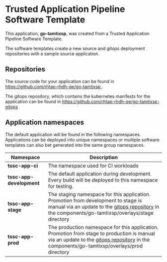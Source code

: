 # Trusted Application Pipeline Software Template

This application, **go-tamtixsp**, was created from a Trusted Application Pipeline Software Template.

The software templates create a new source and gitops deployment repositories with a sample source application. 

## Repositories

The source code for your application can be found in [https://github.com/rhtap-rhdh-qe/go-tamtixsp ](https://github.com/rhtap-rhdh-qe/go-tamtixsp ).
 
The gitops repository, which contains the kubernetes manifests for the application can be found in 
[https://github.com/rhtap-rhdh-qe/go-tamtixsp-gitops ](https://github.com/rhtap-rhdh-qe/go-tamtixsp-gitops ) 

## Application namespaces 

The default application will be found in the following namespaces. Applications can be deployed into unique namespaces or multiple software templates can also bet generated into the same group namespaces.  

|  Namespace   |  Description   |  
| -------- | -------- |
| **tssc-app-ci** | The namespace used for CI workloads |
| **tssc-app-development** | The default application during development. Every build will be deployed to this namespace for testing. |
| **tssc-app-stage** | The staging namespace for this application. Promotion from development to stage is manual via an update to the [gitops repository](https://github.com/rhtap-rhdh-qe/go-tamtixsp-gitops ) in the components/go-tamtixsp/overlays/stage directory |
| **tssc-app-prod** | The production namespace for this application. Promotion from stage to production is manual via an update to the [gitops repository](https://github.com/rhtap-rhdh-qe/go-tamtixsp-gitops ) in the components/go-tamtixsp/overlays/prod directory |